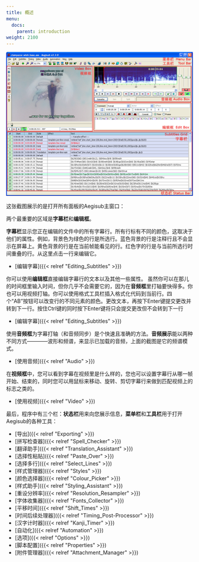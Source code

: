 ```yaml
---
title: 概述
menu:
  docs:
    parent: introduction
weight: 2100
---
```


![Main-window-overview](/img/3.2/zh/Main-window-overview.png)

这张截图展示的是打开所有面板的Aegisub主窗口：

两个最重要的区域是**字幕栏**和**编辑框**。

**字幕栏**显示您正在编辑的文件中的所有字幕行。所有行标有不同的颜色，这取决于他们的属性。例如，背景色为绿色的行是所选行。蓝色背景的行是注释行且不会显示在屏幕上。黄色背景的行是在当前帧能看见的行。红色字的行是与当前所选行时间重叠的行。从这里点击一行来编辑它。

* [编辑字幕]({{< relref "Editing_Subtitles" >}})

<div></div>

你可以使用**编辑框**直接编辑字幕行的文本以及其他一些属性。 虽然你可以在那儿的时间框里输入时间，但你几乎不会需要它的，因为在**音频框**里打轴要快得多。你也可以用视频打轴。你可以使用格式工具栏插入格式化代码到当前行。四个“AB”按钮可以改变行的不同元素的颜色。更改文本，再按下Enter键提交更改并转到下一行。按住Ctrl键的同时按下Enter键将只会提交更改但不会转到下一行

* [编辑字幕]({{< relref "Editing_Subtitles" >}})

<div></div>

使用**音频框**为字幕打轴（和音频同步）是个快速且准确的方法。**音频展示**能以两种不同方式————波形和频谱，来显示已加载的音频，上面的截图是它的频谱模式。

* [使用音频]({{< relref "Audio" >}})

<div></div>

在**视频框**中，您可以看到字幕在视频里是什么样的，您也可以设置字幕行从哪一帧开始、结束的，同时您可以用鼠标来移动、旋转、剪切字幕行来做到匹配视频上的标志之类的。

* [使用视频]({{< relref "Video" >}})

<div></div>

最后，程序中有三个栏：**状态栏**用来向您展示信息，**菜单栏**和**工具栏**用于打开Aegisub的各种工具：

* [导出]({{< relref "Exporting" >}})
* [拼写检查器]({{< relref "Spell_Checker" >}})
* [翻译助手]({{< relref "Translation_Assistant" >}})
* [选择性粘贴]({{< relref "Paste_Over" >}})
* [选择多行]({{< relref "Select_Lines" >}})
* [样式管理器]({{< relref "Styles" >}})
* [颜色选择器]({{< relref "Colour_Picker" >}})
* [样式助手]({{< relref "Styling_Assistant" >}})
* [重设分辨率]({{< relref "Resolution_Resampler" >}})
* [字体收集器]({{< relref "Fonts_Collector" >}})
* [平移时间]({{< relref "Shift_Times" >}})
* [时间后续处理器]({{< relref "Timing_Post-Processor" >}})
* [汉字计时器]({{< relref "Kanji_Timer" >}})
* [自动化]({{< relref "Automation" >}})
* [选项]({{< relref "Options" >}})
* [脚本配置]({{< relref "Properties" >}})
* [附件管理器]({{< relref "Attachment_Manager" >}})
<div></div>


